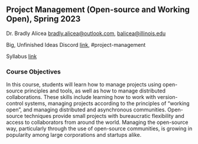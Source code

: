 ## Project Management (Open-source and Working Open), Spring 2023

Dr. Bradly Alicea
[bradly.alicea@outlook.com](mailto:bradly.alicea@outlook.com), [balicea@illinois.edu](mailto:balicea@illinois.edu)

Big, Unfinished Ideas Discord [link](https://discord.gg/ZvxwgXg), #project-management 

Syllabus [link](https://github.com/OREL-group/Project-Management-SP23/blob/main/Syllabus/project-management-syllabus-OREL.pdf)

### Course Objectives
In this course, students will learn how to manage projects using open-source principles and tools, as well as how to manage distributed collaborations. These skills include learning how to work with version-control systems, managing projects according to the principles of “working open”, and managing distributed and asynchronous communities. Open-source techniques provide small projects with bureaucratic flexibility and access to collaborators from around the world. Managing the open-source way, particularly through the use of open-source communities, is growing in popularity among large corporations and startups alike. 
